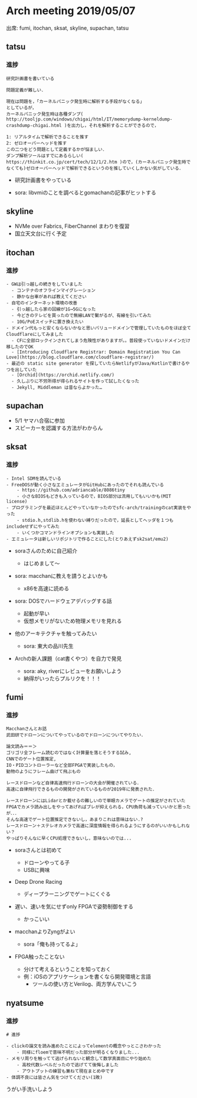 # Arch meeting 2019/05/07

出席: fumi, itochan, sksat, skyline, supachan, tatsu

## tatsu

### 進捗

```
研究計画書を書いている

問題定義が難しい．

現在は問題を，「カーネルパニック発生時に解析する手段がなくなる」
としているが，
カーネルパニック発生時は各種ダンプ( http://tooljp.com/windows/chigai/html/IT/memorydump-kerneldump-crashdump-chigai.html )を出力し，それを解析することができるので，

1: リアルタイムで解析できることを推す
2: ゼロオーバーヘッドを推す
この二つをどう問題として定義するかが悩ましい．
ダンプ解析ツールはすでにあるらしい( https://thinkit.co.jp/cert/tech/12/1/2.htm )ので，(カーネルパニック発生時でなくても)ゼロオーバーヘッドで解析できるというのを推していくしかない気がしている．
```

- 研究計画書をやっている

- sora: libvmiのことを調べるとgomachanの記事がヒットする

## skyline
- NVMe over Fabrics, FiberChannel まわりを復習
- 国立天文台に行く予定

## itochan

### 進捗

```
- GWは引っ越しの続きをしていました
  - コンテナのオフラインマイグレーション
  - 静かな台車があれば教えてください
- 自宅のインターネット環境の改善
  - 引っ越したら家の回線が1G→5Gになった
  - 今どきのテレビを買ったので無線LANで繋がるが、有線を引いてみた
  - 10G/PoEスイッチに置き換えたい
- ドメイン代もっと安くならないかなと思いバリュードメインで管理していたものをほぼ全てCloudflareにしてみました
  - CFに全部ロックインされてしまう危険性がありますが。。普段使っていないドメインだけ移したのでOK
  - [Introducing Cloudflare Registrar: Domain Registration You Can Love](https://blog.cloudflare.com/cloudflare-registrar/)
- 最近の static site generator を探していたらNetlifyがJava/Kotlinで書けるやつを出していた
  - [Orchid](https://orchid.netlify.com/)
  - 久しぶりに不労所得が得られるサイトを作って試したくなった
  - Jekyll, Middleman は昔ならよかった…
```

## supachan
- 5/1 ヤマハ合宿に参加
- スピーカーを認識する方法がわからん

## sksat

### 進捗

```
- Intel SDMを読んでいる
- FreeDOSが動く小さなエミュレータがGitHubにあったのでそれも読んでいる
	- https://github.com/adriancable/8086tiny
	- 小さなBIOSもどきも入っているので，BIOS部分は流用してもいいかも(MIT license)
- プログラミングを最近ほとんどやっていなかったのでsfc-arch/trainingのcat実装をやった
	- stdio.h,stdlib.hを使わない縛りだったので，延長としてヘッダを１つもincludeせずにやってみた
	- いくつかコマンドラインオプションも実装した
- エミュレータは新しいリポジトリで作ることにした(とりあえずsk2sat/emu2)
```

- soraさんのために自己紹介
  - はじめまして〜
- sora: macchanに教えを請うとよいかも
  - x86を高速に読める
- sora: DOSでハードウェアデバッグする話
  - 起動が早い
  - 仮想メモリがないため物理メモリを見れる

- 他のアーキテクチャを触ってみたい
  - sora: 東大の品川先生

- Archの新人課題（cat書くやつ）を自力で発見
  - sora: aky, riverにレビューをお願いしよう
  - 納得がいったらプルリクを！！！

## fumi

### 進捗

```
Macchanさんとお話
武田研でドローンについてやっているのでドローンについてやりたい．

論文読み＝＝＞
ゴリゴリ全フレーム読むのではなく計算量を落とそうする試み, 
CNNでのゲート位置推定,　
IO・PIDコントローラーなど全部FPGAで実装したもの，
動物のようにフレーム曲げて飛ぶもの

レースドローンなど自律高速飛行ドローンの大会が開催されている．
高速に自律飛行できるものの開発がされているものが2019年に発表された．

レースドローンにはLidarとか載せるの難しいので単眼カメラでゲートの推定がされていた
FPGAでカメラ読み出しをやってあげればブレが抑えられる，CPU負荷も減っていいかと思ったが．．．
そんな高速でゲート位置推定できないし，あまりこれは意味はない.?
レースドローン＋ステレオカメラで高速に深度情報を得られるようにするのがいいかもしれない？
やっぱりそんなに早くCPU処理できないし，意味ないのでは...
```

- soraさんとは初めて
  - ドローンやってる子
  - USBに興味

- Deep Drone Racing
  - ディープラーニングでゲートにくぐる

- 遅い、速いを気にせずonly FPGAで姿勢制御をする
  - かっこいい

- macchanよりZyngがよい
  - sora「俺も持ってるよ」

- FPGA触ったことない
  - 分けて考えるということを知っておく
  - 例：iOSのアプリケーションを書くなら開発環境と言語
    - ツールの使い方とVerilog、両方学んでいこう

## nyatsume

### 進捗

```
# 進捗

- clickの論文を読み進めたことによってelementの概念やっとこさわかった
	- 同様にfloemで意味不明だった部分が明るくなりました...
- メモリ周りを触ってて逃げられないと観念して数学真面目にやり始めた
	- 高校代数レベルだったので逃げてて後悔しました
	- アウトプットの練習も兼ねて現在まとめ中です
- 体調不良には皆さん気をつけてください(1敗)
```

うがい手洗いしよう
